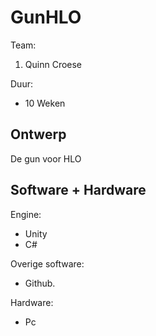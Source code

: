 # GunHLO

Team:
1. Quinn Croese

Duur:
 - 10 Weken
 
## Ontwerp
De gun voor HLO

## Software + Hardware
Engine:
- Unity
- C#

Overige software:
- Github.

Hardware:
- Pc
